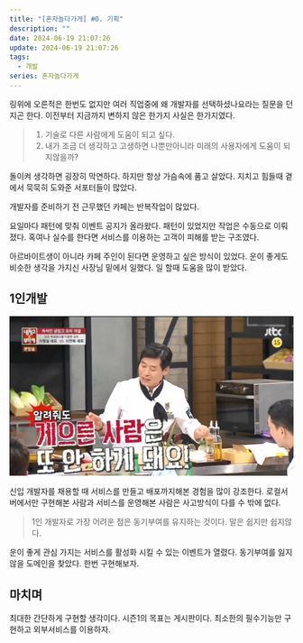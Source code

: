 ```yaml
---
title: "[혼자놀다가게] #0. 기획"
description: ""
date: 2024-06-19 21:07:26
update: 2024-06-19 21:07:26
tags:
  - 개발
series: 혼자놀다가게
---
```


링위에 오른적은 한번도 없지만 여러 직업중에 왜 개발자를 선택하셨나요라는 질문을 던지곤 한다. 이전부터 지금까지 변하지 않은 한가지 사실은 한가지였다.

> 1. 기술로 다른 사람에게 도움이 되고 싶다.
> 2. 내가 조금 더 생각하고 고생하면 나뿐만아니라 미래의 사용자에게 도움이 되지않을까?

돌이켜 생각하면 굉장히 막연하다. 하지만 항상 가슴속에 품고 살았다. 지치고 힘들때 곁에서 묵묵히 도와준 서포터들이 많았다.

개발자를 준비하기 전 근무했던 카페는 반복작업이 많았다.

요일마다 패턴에 맞춰 이벤트 공지가 올라왔다. 패턴이 있었지만 작업은 수동으로 이뤄졌다. 혹여나 실수를 한다면 서비스를 이용하는 고객이 피해를 받는 구조였다.

아르바이트생이 아니라 카페 주인이 된다면 운영하고 싶은 방식이 있었다. 운이 좋게도 비슷한 생각을 가지신 사장님 밑에서 일했다. 일 할때 도움을 많이 받았다.

## 1인개발

![JTBC <냉장고를 부탁해>](./images/lee-yonbok-recipe.png)

신입 개발자를 채용할 때 서비스를 만들고 배포까지해본 경험을 많이 강조한다. 로컬서버에서만 구현해본 사람과 서비스를 운영해본 사람은 사고방식이 다를 수 밖에 없다.

> 1인 개발자로 가장 어려운 점은 동기부여를 유지하는 것이다. 말은 쉽지만 쉽지않다.

운이 좋게 관심 가지는 서비스를 활성화 시킬 수 있는 이벤트가 열렸다. 동기부여를 잃지 않을 도메인을 찾았다. 한번 구현해보자.

## 마치며

최대한 간단하게 구현할 생각이다. 시즌1의 목표는 게시판이다. 최소한의 필수기능만 구현하고 외부서비스를 이용하자.
